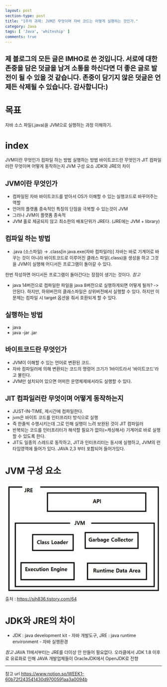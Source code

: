 ```yaml
---
layout: post
section-type: post
title: "1주차 과제: JVM은 무엇이며 자바 코드는 어떻게 실행하는 것인가."
category: Java
tags: [ 'Java', 'whiteship' ]
comments: true
---
```

제 블로그의 모든 글은 IMHO로 쓴 것입니다.
서로에 대한 존중을 담은 덧글을 남겨 소통을 하신다면 더 좋은 글로 발전이 될 수 있을 것 같습니다.
존중이 담기지 않은 덧글은 언제든 삭제될 수 있습니다.
감사합니다:)  
---  
# 목표
자바 소스 파일(.java)을 JVM으로 실행하는 과정 이해하기.

# index
JVM이란 무엇인가
컴파일 하는 방법
실행하는 방법
바이트코드란 무엇인가
JIT 컴파일러란 무엇이며 어떻게 동작하는지
JVM 구성 요소
JDK와 JRE의 차이


## JVM이란 무엇인가
- 컴파일된 자바 바이트코드를 받아서 OS가 이해할 수 있는 실행코드로 바꾸어주는 역할
- 언어의 플랫폼 종속적인 특징의 단점을 극복할 수 있는것이 JVM
- 그러나 JVM이 플랫폼 종속적
- JVM 홀로 제공되지 않고 최소한의 배포단위가 JRE다. (JRE에는 JVM + library)




## 컴파일 하는 방법
- .java (소스파일) -> .class[in java.exe(자바 컴파일러)]
자바는 바로 기계어로 바꾸는 것이 아니라 바이트코드로 이루어진 클래스 파일(.class)을 생성을 하고 그것을  JVM이 실행해 어디서든 프로그램이 돌아갈 수 있다.

한번 작성하면 어디서든 프로그램이 돌아간다는 장점이 생기는 것이다.
*참고*
- java 14버전으로 컴파일한 파일을 java 8버전으로 실행하게되면 어떻게 될까?
-> 안된다. 하지만, 하위버전의 클래스파일은 상위버전에서 실행할 수 있다.
하지만 이 문제는 컴파일 시 target 옵션을 줘서 호환되게 할 수 있다.




## 실행하는 방법

- java <options> <classfile> <argument>
- java <options> -jar <file>.jar <argument>




## 바이트코드란 무엇인가

- JVM이 이해할 수 있는 언어로 변환된 코드.
- 자바 컴파일러에 의해 변환되는 코드의 명령어 크기가 1바이트라서 '바이트코드'라고 불린다.
- JVM만 설치되어 있으면 어떠한 운영체제에서라도 실행할 수 있다.




## JIT 컴파일러란 무엇이며 어떻게 동작하는지
- JUST-IN-TIME, 제시간에 컴파일한다.
- jvm은 바이트 코드를 인터프리터 방식으로 실행
- 즉 한줄씩 수행시키는데 그로 인해 실행이 느려 보완된 것이 JIT 컴파일러
- 반복되는 코드를 인터프리터가 해석할 필요가 없이(=캐싱해서) 기계어로 바로 실행할 수 있도록 한다.
- JIT도 일종의 스레드로 동작하고, JIT과 인터프리터는 동시에 실행하고, JVM의 런타임영역에 들어가 있다. JAVA 2,3 부터 포함되어 들어가있다.


# JVM 구성 요소
![jvm](/images/2020-11-21-whiteshipstudy-1/jvm.png)
출처 : https://sjh836.tistory.com/64


# JDK와 JRE의 차이

- JDK : java development kit - 자바 개발도구,
JRE : java runtime environment - 자바 실행환경

*참고*
JAVA 11에서부터는 JRE를 더이상 안 만들어 필요없다.
오라클에서 JDK 1.8 이후로 유료화로 인해 JAVA 개발업체들이 OracleJDK에서 OpenJDK로 전향



----
참고 url
https://www.notion.so/WEEK1-60b72f243541430d9700591aa3a0094b  
